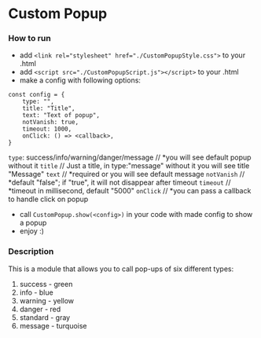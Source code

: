 # Custom Popup

### How to run

- add `<link rel="stylesheet" href="./CustomPopupStyle.css">` to your .html
- add `<script src="./CustomPopupScript.js"></script>` to your .html
- make a config with following options:

```
const config = {
	type: "",
	title: "Title",
	text: "Text of popup",
	notVanish: true,
	timeout: 1000,
	onClick: () => <callback>,
}
```

`type`: success/info/warning/danger/message // *you will see default popup without it
`title` // Just a title, in type:"message" without it you will see title "Message"
`text` // *required or you will see default message
`notVanish` // *default "false"; if "true", it will not disappear after timeout
`timeout` // *timeout in millisecond, default "5000"
`onClick` // \*you can pass a callback to handle click on popup

- call `CustomPopup.show(<config>)` in your code with made config to show a popup
- enjoy :)

### Description

This is a module that allows you to call pop-ups of six different types:

1. success - green
2. info - blue
3. warning - yellow
4. danger - red
5. standard - gray
6. message - turquoise
